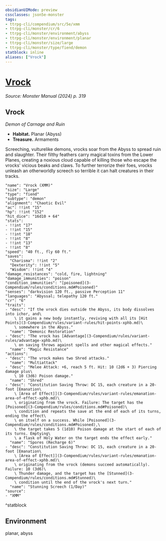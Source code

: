 ```yaml
---
obsidianUIMode: preview
cssclasses: json5e-monster
tags:
- ttrpg-cli/compendium/src/5e/xmm
- ttrpg-cli/monster/cr/6
- ttrpg-cli/monster/environment/abyss
- ttrpg-cli/monster/environment/planar
- ttrpg-cli/monster/size/large
- ttrpg-cli/monster/type/fiend/demon
statblock: inline
aliases: ["Vrock"]
---
```

# [Vrock](3-Compendium\bestiary\fiend/vrock-xmm.md)
*Source: Monster Manual (2024) p. 319*  

## Vrock

*Demon of Carnage and Ruin*

- **Habitat.** Planar (Abyss)  
- **Treasure.** Armaments  

Screeching, vulturelike demons, vrocks soar from the Abyss to spread ruin and slaughter. Their filthy feathers carry magical toxins from the Lower Planes, creating a noxious cloud capable of killing those who escape the vrocks' vicious beaks and claws. To further terrorize their foes, vrocks unleash an otherworldly screech so terrible it can halt creatures in their tracks.

```statblock
"name": "Vrock (XMM)"
"size": "Large"
"type": "fiend"
"subtype": "demon"
"alignment": "Chaotic Evil"
"ac": !!int "15"
"hp": !!int "152"
"hit_dice": "16d10 + 64"
"stats":
- !!int "17"
- !!int "15"
- !!int "18"
- !!int "8"
- !!int "13"
- !!int "8"
"speed": "40 ft., fly 60 ft."
"saves":
  "Charisma": !!int "2"
  "Dexterity": !!int "5"
  "Wisdom": !!int "4"
"damage_resistances": "cold, fire, lightning"
"damage_immunities": "poison"
"condition_immunities": "[poisoned](3-Compendium/rules/conditions.md#Poisoned)"
"senses": "darkvision 120 ft., passive Perception 11"
"languages": "Abyssal; telepathy 120 ft."
"cr": "6"
"traits":
- "desc": "If the vrock dies outside the Abyss, its body dissolves into ichor, and\
    \ it gains a new body instantly, reviving with all its [Hit Points](3-Compendium/rules/variant-rules/hit-points-xphb.md)\
    \ somewhere in the Abyss."
  "name": "Demonic Restoration"
- "desc": "The vrock has [Advantage](3-Compendium/rules/variant-rules/advantage-xphb.md)\
    \ on saving throws against spells and other magical effects."
  "name": "Magic Resistance"
"actions":
- "desc": "The vrock makes two Shred attacks."
  "name": "Multiattack"
- "desc": "Melee Attack: +6, reach 5 ft. Hit: 10 (2d6 + 3) Piercing damage plus\
    \ 10 (3d6) Poison damage."
  "name": "Shred"
- "desc": "Constitution Saving Throw: DC 15, each creature in a 20-foot [Emanation\
    \ [Area of Effect]](3-Compendium/rules/variant-rules/emanation-area-of-effect-xphb.md)\
    \ originating from the vrock. Failure: The target has the [Poisoned](3-Compendium/rules/conditions.md#Poisoned)\
    \ condition and repeats the save at the end of each of its turns, ending the effect\
    \ on itself on a success. While [Poisoned](3-Compendium/rules/conditions.md#Poisoned),\
    \ the target takes 5 (1d10) Poison damage at the start of each of its turns. Emptying\
    \ a flask of Holy Water on the target ends the effect early."
  "name": "Spores (Recharge 6)"
- "desc": "Constitution Saving Throw: DC 15, each creature in a 20-foot [Emanation\
    \ [Area of Effect]](3-Compendium/rules/variant-rules/emanation-area-of-effect-xphb.md)\
    \ originating from the vrock (demons succeed automatically). Failure: 10 (3d6)\
    \ Thunder damage, and the target has the [Stunned](3-Compendium/rules/conditions.md#Stunned)\
    \ condition until the end of the vrock's next turn."
  "name": "Stunning Screech (1/Day)"
"source":
- "XMM"
```
^statblock

## Environment

planar, abyss